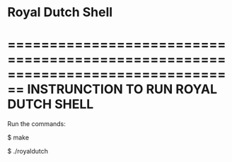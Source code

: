 # Royal Dutch Shell

================================================================================
INSTRUNCTION TO RUN ROYAL DUTCH SHELL
================================================================================  
Run the commands:

$ make

$ ./royaldutch

